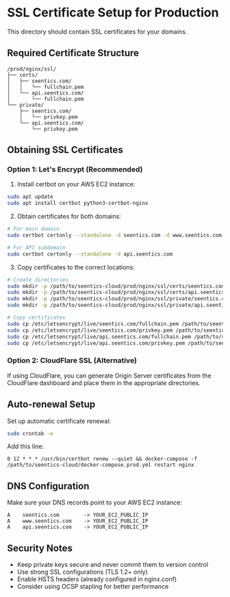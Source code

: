 # SSL Certificate Setup for Production

This directory should contain SSL certificates for your domains.

## Required Certificate Structure

```
/prod/nginx/ssl/
├── certs/
│   ├── seentics.com/
│   │   └── fullchain.pem
│   └── api.seentics.com/
│       └── fullchain.pem
└── private/
    ├── seentics.com/
    │   └── privkey.pem
    └── api.seentics.com/
        └── privkey.pem
```

## Obtaining SSL Certificates

### Option 1: Let's Encrypt (Recommended)

1. Install certbot on your AWS EC2 instance:
```bash
sudo apt update
sudo apt install certbot python3-certbot-nginx
```

2. Obtain certificates for both domains:
```bash
# For main domain
sudo certbot certonly --standalone -d seentics.com -d www.seentics.com

# For API subdomain
sudo certbot certonly --standalone -d api.seentics.com
```

3. Copy certificates to the correct locations:
```bash
# Create directories
sudo mkdir -p /path/to/seentics-cloud/prod/nginx/ssl/certs/seentics.com
sudo mkdir -p /path/to/seentics-cloud/prod/nginx/ssl/certs/api.seentics.com
sudo mkdir -p /path/to/seentics-cloud/prod/nginx/ssl/private/seentics.com
sudo mkdir -p /path/to/seentics-cloud/prod/nginx/ssl/private/api.seentics.com

# Copy certificates
sudo cp /etc/letsencrypt/live/seentics.com/fullchain.pem /path/to/seentics-cloud/prod/nginx/ssl/certs/seentics.com/
sudo cp /etc/letsencrypt/live/seentics.com/privkey.pem /path/to/seentics-cloud/prod/nginx/ssl/private/seentics.com/
sudo cp /etc/letsencrypt/live/api.seentics.com/fullchain.pem /path/to/seentics-cloud/prod/nginx/ssl/certs/api.seentics.com/
sudo cp /etc/letsencrypt/live/api.seentics.com/privkey.pem /path/to/seentics-cloud/prod/nginx/ssl/private/api.seentics.com/
```

### Option 2: CloudFlare SSL (Alternative)

If using CloudFlare, you can generate Origin Server certificates from the CloudFlare dashboard and place them in the appropriate directories.

## Auto-renewal Setup

Set up automatic certificate renewal:
```bash
sudo crontab -e
```

Add this line:
```
0 12 * * * /usr/bin/certbot renew --quiet && docker-compose -f /path/to/seentics-cloud/docker-compose.prod.yml restart nginx
```

## DNS Configuration

Make sure your DNS records point to your AWS EC2 instance:

```
A    seentics.com        -> YOUR_EC2_PUBLIC_IP
A    www.seentics.com    -> YOUR_EC2_PUBLIC_IP
A    api.seentics.com    -> YOUR_EC2_PUBLIC_IP
```

## Security Notes

- Keep private keys secure and never commit them to version control
- Use strong SSL configurations (TLS 1.2+ only)
- Enable HSTS headers (already configured in nginx.conf)
- Consider using OCSP stapling for better performance
